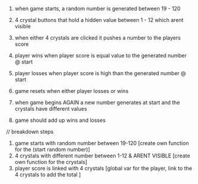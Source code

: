 1. when game starts, a random number is generated between 19 - 120

2. 4 crystal buttons that hold a hidden value between 1 - 12 which arent        visible

3. when either 4 crystals are clicked it pushes a number to the players score

4. player wins when player score is equal value to the generated number @       start

5. player losses when player score is high than the generated number @ start

6. game resets when either player losses or wins

7. when game begins AGAIN a new number generates at start and the crystals      have different values

8. game should add up wins and losses

// breakdown steps

1. game starts with random number between 19-120
[create own function for the (start random number)]
2. 4 crystals with different number between 1-12 & ARENT VISIBLE
[create own function for the crystals]
3. player score is linked with 4 crystals
[global var for the player, link to the 4 crystals to add the total ]